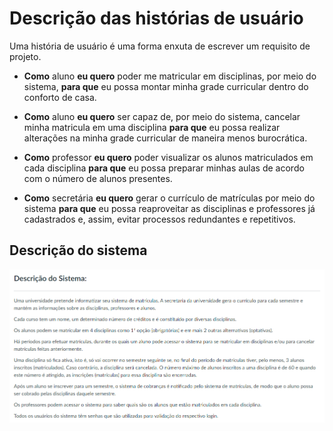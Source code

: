 # Descrição das histórias de usuário

Uma história de usuário é uma forma enxuta de escrever um requisito de projeto.

* **Como** aluno **eu quero** poder me matricular em disciplinas, por meio do sistema, **para que** eu possa montar minha grade curricular dentro do conforto de casa.

* **Como** aluno **eu quero** ser capaz de, por meio do sistema, cancelar minha matricula em uma disciplina **para que** eu possa realizar alterações na minha grade curricular de maneira menos burocrática.

* **Como** professor **eu quero** poder visualizar os alunos matriculados em cada disciplina **para que** eu possa preparar minhas aulas de acordo com o número de alunos presentes.

* **Como** secretária **eu quero** gerar o currículo de matrículas por meio do sistema **para que** eu possa reaproveitar as disciplinas e professores já cadastrados e, assim, evitar processos redundantes e repetitivos.

## Descrição do sistema

 ![](./imagens/lab1-sistema.png)
